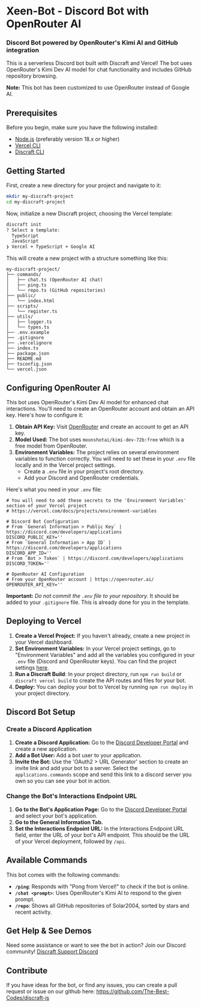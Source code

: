 # Xeen-Bot - Discord Bot with OpenRouter AI

### **Discord Bot powered by OpenRouter's Kimi AI and GitHub integration**

This is a serverless Discord bot built with Discraft and Vercel!
The bot uses OpenRouter's Kimi Dev AI model for chat functionality and includes GitHub repository browsing.

**Note:** This bot has been customized to use OpenRouter instead of Google AI.

## Prerequisites

Before you begin, make sure you have the following installed:

- [Node.js](https://nodejs.org/en/download/) (preferably version 18.x or higher)
- [Vercel CLI](https://vercel.com/cli)
- [Discraft CLI](https://github.com/The-Best-Codes/discraft-js)

## Getting Started

First, create a new directory for your project and navigate to it:

```bash
mkdir my-discraft-project
cd my-discraft-project
```

Now, initialize a new Discraft project, choosing the Vercel template:

```bash
discraft init
? Select a template:
  TypeScript
  JavaScript
❯ Vercel + TypeScript + Google AI
```

This will create a new project with a structure something like this:

```
my-discraft-project/
├── commands/
│   ├── chat.ts (OpenRouter AI chat)
│   ├── ping.ts
│   └── repo.ts (GitHub repositories)
├── public/
│   └── index.html
├── scripts/
│   └── register.ts
├── utils/
│   ├── logger.ts
│   └── types.ts
├── .env.example
├── .gitignore
├── .vercelignore
├── index.ts
├── package.json
├── README.md
├── tsconfig.json
└── vercel.json
```

## Configuring OpenRouter AI

This bot uses OpenRouter's Kimi Dev AI model for enhanced chat interactions. You'll need to create an OpenRouter account and obtain an API key. Here's how to configure it:

1. **Obtain API Key:** Visit [OpenRouter](https://openrouter.ai/) and create an account to get an API key.
2. **Model Used:** The bot uses `moonshotai/kimi-dev-72b:free` which is a free model from OpenRouter.
3. **Environment Variables:** The project relies on several environment variables to function correctly. You will need to set these in your `.env` file locally and in the Vercel project settings.
   - Create a `.env` file in your project's root directory.
   - Add your Discord and OpenRouter credentials.

Here's what you need in your `.env` file:

```env
# You will need to add these secrets to the 'Environment Variables' section of your Vercel project
# https://vercel.com/docs/projects/environment-variables

# Discord Bot Configuration
# From `General Information > Public Key` | https://discord.com/developers/applications
DISCORD_PUBLIC_KEY=''
# From `General Information > App ID` | https://discord.com/developers/applications
DISCORD_APP_ID=''
# From `Bot > Token` | https://discord.com/developers/applications
DISCORD_TOKEN=''

# OpenRouter AI Configuration
# From your OpenRouter account | https://openrouter.ai/
OPENROUTER_API_KEY=''
```

**Important:** _Do not commit the `.env` file to your repository._ It should be added to your `.gitignore` file. This is already done for you in the template.

## Deploying to Vercel

1. **Create a Vercel Project:** If you haven't already, create a new project in your Vercel dashboard.
2. **Set Environment Variables:** In your Vercel project settings, go to "Environment Variables" and add all the variables you configured in your `.env` file (Discord and OpenRouter keys). You can find the project settings [here](https://vercel.com/dashboard).
3. **Run a Discraft Build**: In your project directory, run `npm run build` or `discraft vercel build` to create the API routes and files for your bot.
4. **Deploy:** You can deploy your bot to Vercel by running `npm run deploy` in your project directory.

## Discord Bot Setup

### Create a Discord Application

1. **Create a Discord Application:** Go to the [Discord Developer Portal](https://discord.com/developers/applications) and create a new application.
2. **Add a Bot User:** Add a bot user to your application.
3. **Invite the Bot:** Use the 'OAuth2 > URL Generator' section to create an invite link and add your bot to a server. Select the `applications.commands` scope and send this link to a discord server you own so you can see your bot in action.

### Change the Bot's Interactions Endpoint URL

1. **Go to the Bot's Application Page:** Go to the [Discord Developer Portal](https://discord.com/developers/applications) and select your bot's application.
2. **Go to the General Information Tab.**
3. **Set the Interactions Endpoint URL:** In the Interactions Endpoint URL field, enter the URL of your bot's API endpoint. This should be the URL of your Vercel deployment, followed by `/api`.

## Available Commands

This bot comes with the following commands:

- **`/ping`**: Responds with "Pong from Vercel!" to check if the bot is online.
- **`/chat <prompt>`**: Uses OpenRouter's Kimi AI to respond to the given prompt.
- **`/repo`**: Shows all GitHub repositories of Solar2004, sorted by stars and recent activity.

## Get Help & See Demos

Need some assistance or want to see the bot in action? Join our Discord community!
[Discraft Support Discord](https://discord.gg/86qMjn4RHQ)

## Contribute

If you have ideas for the bot, or find any issues, you can create a pull request or issue on our github here:
https://github.com/The-Best-Codes/discraft-js
